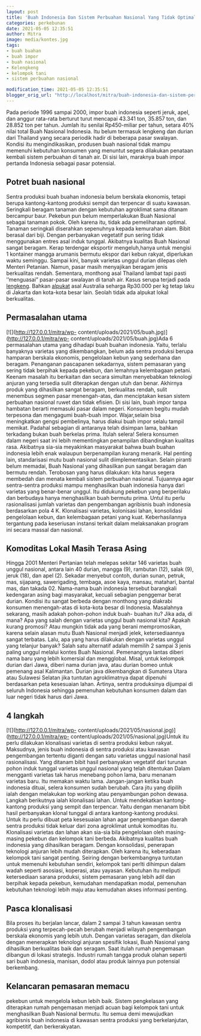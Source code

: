 ```yaml
---
layout: post
title: 'Buah Indonesia Dan Sistem Perbuahan Nasional Yang Tidak Optimal'
categories: perkebunan
date: 2021-05-05 12:35:51
author: Mitra
image: media/kontes.jpg
tags:
- buah buahan
- buah impor
- buah nasional
- Kelengkeng
- kelompok tani
- sistem perbuahan nasional

modification_time: 2021-05-05 12:35:51
blogger_orig_url: "http://localhost/mitra/buah-indonesia-dan-sistem-perbuahan.html"
---
```


Pada periode 1996 sampai 2000, impor buah indonesia seperti jeruk, apel, dan
anggur rata-rata berturut turut mencapai 43.341 ton, 35.857 ton, dan 28.852
ton per tahun. Jumlah itu senilai Rp450-miliar per tahun, setara 40% nilai
total Buah Nasional Indonesia. Itu belum termasuk lengkeng dan durian dari
Thailand yang secara periodik hadir di beberapa pasar swalayan. Kondisi itu
mengindikasikan, produsen buah nasional tidak mampu memenuhi kebutuhan
konsumen yang menuntut segera dilakukan penataan kembali sistem perbuahan di
tanah air. Di sisi lain, maraknya buah impor pertanda Indonesia sebagai pasar
potensial.

## Potret buah nasional

Sentra produksi buah buahan indonesia belum berskala ekonomis, tetapi berupa
kantong-kantong produksi sempit dan terpencar di suatu kawasan. Seringkali
beragam tanaman dengan kebutuhan agroklimat sama ditanam bercampur baur.
Pekebun pun belum memperlakukan Buah Nasional sebagai tanaman pokok. Oleh
karena itu, tidak ada pemeliharaan optimal. Tanaman seringkali diserahkan
sepenuhnya kepada kemurahan alam. Bibit berasal dari biji. Dengan perbanyakan
vegetatif pun sering tidak menggunakan entres asal induk tunggal. Akibatnya
kualitas Buah Nasional sangat beragam. Kerap terdengar eksportir
mengeluh,hanya untuk mengisi 1 kontainer mangga arumanis bermutu ekspor dari
kebun rakyat, diperlukan waktu seminggu. Sampai kini, banyak varietas unggul
durian dilepas oleh Menteri Petanian. Namun, pasar masih menyajikan beragam
jenis berkualitas rendah. Sementara, monthong asal Thailand lambat tapi pasti
’’menguasai” pasar-pasar swalayan di tanah air. Kasus serupa terjadi pada
[lengkeng](http://127.0.0.1/mitra/topik/kelengkeng). Bahkan
[alpukat](http://127.0.0.1/mitra/topik/alpukat "alpukat") asal Australia
seharga Rp30.000 per kg tetap laku di Jakarta dan kota-kota besar lain. Seolah
tidak ada alpukat lokal berkualitas.

## Permasalahan utama

[![](http://127.0.0.1/mitra/wp-
content/uploads/2021/05/buah.jpg)](http://127.0.0.1/mitra/wp-
content/uploads/2021/05/buah.jpg)Ada 6 permasalahan utama yang dihadapi buah
buahan indonesia. Yaitu, terlalu banyaknya varietas yang dikembangkan, belum
ada sentra produksi berupa hamparan berskala ekonomis, pengelolaan kebun yang
sederhana dan beragam. Penanganan pascapanen sekadarnya, sistem pemasaran yang
sering tidak berpihak kepada pekebun, dan lemahnya kelembagaan petani. Keenam
masalah itu berkaitan dan secara simultan menyebabkan teknologi anjuran yang
tersedia sulit diterapkan dengan utuh dan benar. Akhirnya produk yang
dihasilkan sangat beragam, berkualitas rendah, sulit menembus segmen pasar
menengah-atas, dan menciptakan kesan sistem perbuahan nasional ruwet dan tidak
efisien. Di sisi lain, buah impor tanpa hambatan berarti memasuki pasar dalam
negeri. Konsumen begitu mudah terpesona dan mengagumi buah-buah impor.
Wajar,selain bisa meningkatkan gengsi pembelinya, harus diakui buah impor
selalu tampil memikat. Padahal sebagian di antaranya telah disimpan lama,
bahkan terkadang bukan buah berkelas prima. Itulah selera! Selera konsumen
dalam negeri saat ini lebih mementingkan penampilan dibandingkan kualitas
rasa. Akibatnya sia-sia meyakinkan masyarakat bahwa buah buahan indonesia
lebih enak walaupun berpenampilan kurang menarik. Hal penting lain,
standarisasi mutu buah nasional sulit diimplementasikan. Selain piranti belum
memadai, Buah Nasional yang dihasilkan pun sangat beragam dan bermutu rendah.
Terobosan yang harus dilakukan: kita harus segera membedah dan menata kembali
sistem perbuahan nasional. Tujuannya agar sentra-sentra produksi mampu
menghasilkan buah indonesia hanya dari varietas yang benar-benar unggul. Itu
didukung pekebun yang berperilaku dan berbudaya hanya menghasilkan buah
bermutu prima. Untul itu perlu rasionalisasi jumlah varietas dan pengembangan
agribisnis buah indonesia berdasarkan pola 4 K. Klonalisasi varietas,
kolonisasi lahan, konsolidasi pengelolaan kebun, dan kelembagaan petani yang
kuat. Keberhasilannya tergantung pada keseriusan instansi terkait dalam
melaksanakan program ini secara massal dan nasional.

## Komoditas Lokal Masih Terasa Asing

Hingga 2001 Menteri Pertanian telah melepas sekitar 146 varietas buah unggul
nasional, antara lain 40 durian, mangga (9), rambutan (12), salak (9), jeruk
(18), dan apel (2). Sekadar menyebut contoh, durian sunan, petruk, mas,
sijapang, sawerigading, tembaga, asoe kaya, mansau, matahari, bantal mas, dan
takada 02. Nama-nama buah indonesia tersebut barangkali kedengaran asing bagi
masyarakat, kecuali sebagian penggemar berat durian. Kondisi itu sangat
berbeda dengan monthong yang diakrabi konsumen menengah-atas di kota-kota
besar di Indonesia. Masalahnya sekarang, masih adakah pohon-pohon induk buah-
buahan itu? Jika ada, di mana? Apa yang salah dengan varietas unggul buah
nasional kita? Apakah kurang promosi? Atau mungkin tidak ada yang berani
mempromosikan, karena selain alasan mutu Buah Nasional menjadi jelek,
ketersediaannya sangat terbatas. Lalu, apa yang harus dilakukan dengan
varietas unggul yang telanjur banyak? Salah satu alternatif adalah memilih 2
sampai 3 jenis paling unggul melalui kontes Buah Nasional. Pemenangnya lantas
diberi nama baru yang lebih komersial dan mengglobal. Misal, untuk kelompok
durian dari Jawa, diberi nama durian java, atau durian bomeo untuk pemenang
asal Kalimantan. Durian java dikembangkan di Sumatera Utara atau Sulawesi
Selatan jika tuntutan agroklimatnya dapat dipenuhi berdasarkan peta kesesuaian
lahan. Artinya, sentra produksinya dijumpai di seluruh Indonesia sehingga
pemenuhan kebutuhan konsumen dalam dan luar negeri tidak harus dari Jawa.

## 4 langkah

[![](http://127.0.0.1/mitra/wp-
content/uploads/2021/05/nasional.jpg)](http://127.0.0.1/mitra/wp-
content/uploads/2021/05/nasional.jpg)Untuk itu perlu dilakukan klonalisasi
varietas di sentra produksi kebun rakyat. Maksudnya, jenis buah indonesia di
sentra produksi atau kawasan pengembangan tertentu diganti dengan satu
varietas unggul nasional hasil rasionalisasi. Yang ditanam bibit hasil
perbanyakan vegetatif dari turunan pohon induk tunggal varietas unggul
nasional yang telah ditentukan Dalam mengganti varietas tak harus menebang
pohon lama, baru menanam varietas baru. Itu memakan waktu lama. Jangan-jangan
ketika buah indonesia dituai, selera konsumen sudah berubah. Cara jitu yang
dipilih ialah dengan melakukan top working atau penyambungan pohon dewasa.
Langkah berikutnya ialah klonalisasi lahan. Untuk mendekatkan kantong-kantong
produksi yang sempit dan terpencar. Yaitu dengan menanam bibit hasil
perbanyakan klonal tunggal di antara kantong-kantong produksi. Untuk itu perlu
dibuat peta kesesuaian lahan agar pengembangan daerah sentra produksi tidak
keluar dari zona agroklimat untuk komoditas itu. Klonalisasi varietas dan
lahan akan sia-sia bila pengelolaan oleh masing-masing pekebun dan kelompok
tani berbeda. Akibatnya kualitas buah indonesia yang dihasilkan beragam.
Dengan konsolidasi, penerapan teknologi anjuran lebih mudah diterapkan. Oleh
karena itu, keberadaan kelompok tani sangat penting. Seiring dengan
berkembangnya tuntutan untuk memenuhi kebutuhan sendiri, kelompok tani perlti
dihimpun dalam wadah seperti asosiasi, koperasi, atau yayasan. Kebutuhan itu
meliputi ketersediaan sarana produksi, sistem pemasaran yang lebih adil dan
berpihak kepada pekebun, kemudahan mendapatkan modal, pemenuhan kebutuhan
teknologi lebih maju atau kemudahan akses informasi penting.

## Pasca klonalisasi

Bila proses itu berjalan lancar, dalam 2 sampai 3 tahun kawasan sentra
produksi yang terpecah-pecah berubah menjadi wilayah pengembangan berskala
ekonomis yang lebih utuh. Dengan varietas seragam, dan dikelola dengan
menerapkan teknologi anjuran spesifik lokasi, Buah Nasional yang dihasilkan
berkualitas baik dan seragam. Saat itulah rumah pengemasan dibangun di lokasi
strategis. Industri rumah tangga produk olahan seperti sari buah indonesia,
manisan, dodol atau produk lainnya pun potensial berkembang.

## Kelancaran pemasaran memacu

pekebun untuk mengelola kebun lebih baik. Sistem pengkelasan yang diterapkan
rumah pengemasan menjadi acuan bagi kelompok tani untuk menghasilkan Buah
Nasional bermutu. Itu semua demi mewujudkan agribisnis buah indonesia di
kawasan sentra produksi yang berkelanjutan, kompetitif, dan berkerakyatan.


